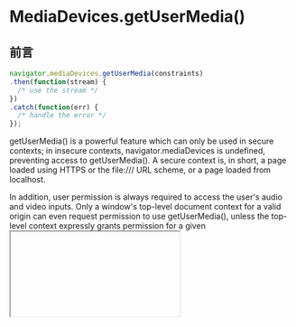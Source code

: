 # MediaDevices.getUserMedia()

## 前言

```js
navigator.mediaDevices.getUserMedia(constraints)
.then(function(stream) {
  /* use the stream */
})
.catch(function(err) {
  /* handle the error */
});
```

getUserMedia() is a powerful feature which can only be used in secure contexts; in insecure contexts, navigator.mediaDevices is undefined, preventing access to getUserMedia(). A secure context is, in short, a page loaded using HTTPS or the file:/// URL scheme, or a page loaded from localhost.

In addition, user permission is always required to access the user's audio and video inputs. Only a window's top-level document context for a valid origin can even request permission to use getUserMedia(), unless the top-level context expressly grants permission for a given <iframe> to do so using Feature Policy. Otherwise, the user will never even be asked for permission to use the input devices.

getUserMedia 因为太过强大，以至于只能在安全的环境下使用， 在不安全的环境，浏览器， mediaDevices 是undefined，阻止访问 getUserMedia，

- HTTPS
- file:///  (file:///Users/lijiye/work/funny/css/box-sizing.html)
- localhost
- iframe 顶级document 给予 iframe 权限

```js
<iframe src="https://mycode.example.net/etc" allow="camera;microphone">
</iframe>
```

### mac Safari的问题

参考 `https://xiangyuecn.gitee.io/recorder/assets/ztest_apple_developer_forums_getusermedia.html`

safari 录第一遍好好地，第二遍就没有声音了，不知道是Safari对 record 做了权限限制，需要每次录音必须调用 navigator.mediaDevices.getUserMedia(constraints) 方法才能录音

### 一些注意点

1. mac 打开多个浏览器软件，Safari只有一个能正常录音，其他虽然很获取权限，但是没有声音，同一个浏览器多个标签页录音是没有问题
2. 手机录音接电话的异常处理
3. 微信录音兼容

## 总结

英文文档更完整

### 参考文献

1. <https://developer.mozilla.org/zh-CN/docs/Web/API/MediaDevices/getUserMedia>
2. <https://xiangyuecn.gitee.io/recorder/assets/ztest_apple_developer_forums_getusermedia.html>
